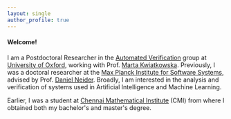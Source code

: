 ```yaml
---
layout: single
author_profile: true
---
```


#### Welcome!

I am a Postdoctoral Researcher in the [Automated Verification](https://www.cs.ox.ac.uk/research/verification/) group at [University of Oxford](https://www.ox.ac.uk/), working with Prof. [Marta Kwiatkowska](https://www.cs.ox.ac.uk/people/marta.kwiatkowska/). Previously, I was a doctoral researcher at the [Max Planck Institute for Software Systems](https://www.mpi-sws.org/), advised by Prof. [Daniel Neider](https://researchers.rc-trust.ai/neider/). Broadly, I am interested in the analysis and verification of systems used in Artificial Intelligence and Machine Learning.

Earlier, I was a student at [Chennai Mathematical Institute](https://www.cmi.ac.in/) (CMI) from where I obtained both my bachelor's 
and master's degree.
